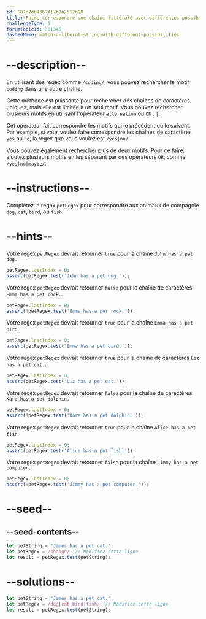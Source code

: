 ```yaml
---
id: 587d7db4367417b2b2512b90
title: Faire correspondre une chaîne littérale avec différentes possibilités
challengeType: 1
forumTopicId: 301345
dashedName: match-a-literal-string-with-different-possibilities
---
```


# --description--

En utilisant des regex comme `/coding/`, vous pouvez rechercher le motif `coding` dans une autre chaîne.

Cette méthode est puissante pour rechercher des chaînes de caractères uniques, mais elle est limitée à un seul motif. Vous pouvez rechercher plusieurs motifs en utilisant l'opérateur `alternation` ou `OR` : `|`.

Cet opérateur fait correspondre les motifs qui le précèdent ou le suivent. Par exemple, si vous voulez faire correspondre les chaînes de caractères `yes` ou `no`, la regex que vous voulez est `/yes|no/`.

Vous pouvez également rechercher plus de deux motifs. Pour ce faire, ajoutez plusieurs motifs en les séparant par des opérateurs `OR`, comme `/yes|no|maybe/`.

# --instructions--

Complétez la regex `petRegex` pour correspondre aux animaux de compagnie `dog`, `cat`, `bird`, ou `fish`.

# --hints--

Votre regex `petRegex` devrait retourner `true` pour la chaîne `John has a pet dog.`

```js
petRegex.lastIndex = 0;
assert(petRegex.test('John has a pet dog.'));
```

Votre regex `petRegex` devrait retourner `false` pour la chaîne de caractères `Emma has a pet rock.`.

```js
petRegex.lastIndex = 0;
assert(!petRegex.test('Emma has a pet rock.'));
```

Votre regex `petRegex` devrait retourner `true` pour la chaîne `Emma has a pet bird`.

```js
petRegex.lastIndex = 0;
assert(petRegex.test('Emma has a pet bird.'));
```

Votre regex `petRegex` devrait retourner `true` pour la chaîne de caractères `Liz has a pet cat.`.

```js
petRegex.lastIndex = 0;
assert(petRegex.test('Liz has a pet cat.'));
```

Votre regex `petRegex` devrait retourner `false` pour la chaîne de caractères `Kara has a pet dolphin.`

```js
petRegex.lastIndex = 0;
assert(!petRegex.test('Kara has a pet dolphin.'));
```

Votre regex `petRegex` devrait retourner `true` pour la chaîne `Alice has a pet fish`.

```js
petRegex.lastIndex = 0;
assert(petRegex.test('Alice has a pet fish.'));
```

Votre regex `petRegex` devrait retourner `false` pour la chaîne `Jimmy has a pet computer.`

```js
petRegex.lastIndex = 0;
assert(!petRegex.test('Jimmy has a pet computer.'));
```

# --seed--

## --seed-contents--

```js
let petString = "James has a pet cat.";
let petRegex = /change/; // Modifiez cette ligne
let result = petRegex.test(petString);
```

# --solutions--

```js
let petString = "James has a pet cat.";
let petRegex = /dog|cat|bird|fish/; // Modifiez cette ligne
let result = petRegex.test(petString);
```
